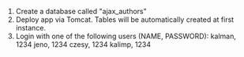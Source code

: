 1. Create a database called "ajax_authors"
2. Deploy app via Tomcat. Tables will be automatically created at first instance.
3. Login with one of the following users (NAME, PASSWORD):
	kalman, 1234
	jeno, 1234
	czesy, 1234
	kalimp, 1234
